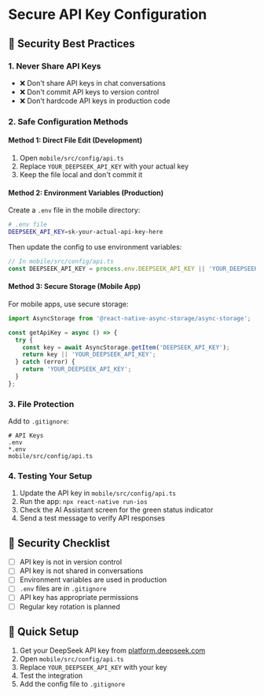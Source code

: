 # Secure API Key Configuration

## 🔐 Security Best Practices

### 1. Never Share API Keys
- ❌ Don't share API keys in chat conversations
- ❌ Don't commit API keys to version control
- ❌ Don't hardcode API keys in production code

### 2. Safe Configuration Methods

#### Method 1: Direct File Edit (Development)
1. Open `mobile/src/config/api.ts`
2. Replace `YOUR_DEEPSEEK_API_KEY` with your actual key
3. Keep the file local and don't commit it

#### Method 2: Environment Variables (Production)
Create a `.env` file in the mobile directory:
```bash
# .env file
DEEPSEEK_API_KEY=sk-your-actual-api-key-here
```

Then update the config to use environment variables:
```typescript
// In mobile/src/config/api.ts
const DEEPSEEK_API_KEY = process.env.DEEPSEEK_API_KEY || 'YOUR_DEEPSEEK_API_KEY';
```

#### Method 3: Secure Storage (Mobile App)
For mobile apps, use secure storage:
```typescript
import AsyncStorage from '@react-native-async-storage/async-storage';

const getApiKey = async () => {
  try {
    const key = await AsyncStorage.getItem('DEEPSEEK_API_KEY');
    return key || 'YOUR_DEEPSEEK_API_KEY';
  } catch (error) {
    return 'YOUR_DEEPSEEK_API_KEY';
  }
};
```

### 3. File Protection
Add to `.gitignore`:
```
# API Keys
.env
*.env
mobile/src/config/api.ts
```

### 4. Testing Your Setup
1. Update the API key in `mobile/src/config/api.ts`
2. Run the app: `npx react-native run-ios`
3. Check the AI Assistant screen for the green status indicator
4. Send a test message to verify API responses

## 🚨 Security Checklist
- [ ] API key is not in version control
- [ ] API key is not shared in conversations
- [ ] Environment variables are used in production
- [ ] `.env` files are in `.gitignore`
- [ ] API key has appropriate permissions
- [ ] Regular key rotation is planned

## 🔧 Quick Setup
1. Get your DeepSeek API key from [platform.deepseek.com](https://platform.deepseek.com)
2. Open `mobile/src/config/api.ts`
3. Replace `YOUR_DEEPSEEK_API_KEY` with your key
4. Test the integration
5. Add the config file to `.gitignore`

